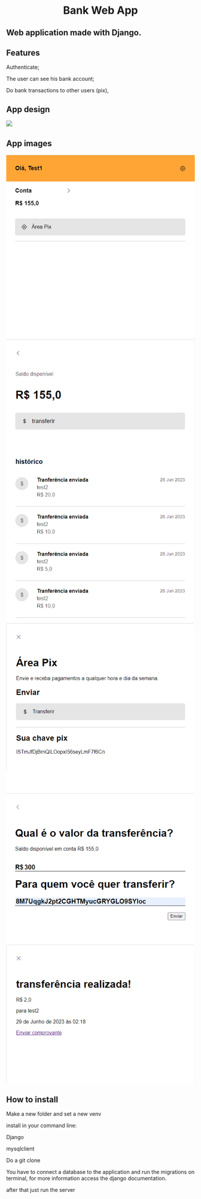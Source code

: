 <h1 align="center">Bank Web App</h1>
<h2>Web application made with Django.</h2>
<h2>Features</h2>
<p>Authenticate;</p>
<p>The user can see his bank account;</p>
<p>Do bank transactions to other users (pix),</p>
<h2>App design</h2>
<img src="imagens/uml-diagram.png">

<h2>App images</h2>
<img src="images/home.png">
<img src="images/account.png">
<img src="images/pix.png">
<img src="images/form.png">
<img src="images/success.png">

<h2>How to install</h2>
<p>Make a new folder and set a new venv</p>
<p>install in your command line:</p>
<p>Django</p>
<p>mysqlclient</p>
<p>Do a git clone</p>
<p>You have to connect a database to the application and run the migrations on terminal, for more information access the django documentation.</p>
<p>after that just run the server</p>
